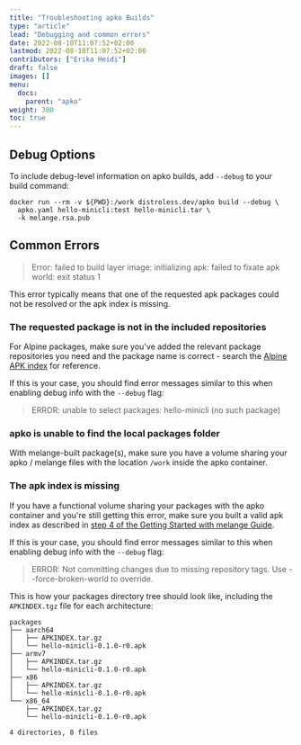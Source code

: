 ```yaml
---
title: "Troubleshooting apko Builds"
type: "article"
lead: "Debugging and common errors"
date: 2022-08-10T11:07:52+02:00
lastmod: 2022-08-10T11:07:52+02:00
contributors: ["Erika Heidi"]
draft: false
images: []
menu:
  docs:
    parent: "apko"
weight: 300
toc: true
---
```


## Debug Options

To include debug-level information on apko builds, add `--debug` to your build command:

```shell
docker run --rm -v ${PWD}:/work distroless.dev/apko build --debug \
  apko.yaml hello-minicli:test hello-minicli.tar \
  -k melange.rsa.pub
```
## Common Errors

>Error: failed to build layer image: initializing apk: failed to fixate apk world: exit status 1

This error typically means that one of the requested apk packages could not be resolved or the apk index is missing.

### The requested package is not in the included repositories
For Alpine packages, make sure you've added the relevant package repositories you need and the package name is correct - search the [Alpine APK index](https://pkgs.alpinelinux.org/packages) for reference.

If this is your case, you should find error messages similar to this when enabling debug info with the `--debug` flag:

> ERROR: unable to select packages:
>  hello-minicli (no such package)

### apko is unable to find the local packages folder
With melange-built package(s), make sure you have a volume sharing your apko / melange files with the location `/work` inside the apko container.

### The apk index is missing
If you have a functional volume sharing your packages with the apko container and you're still getting this error, make sure you built a valid apk index as described in [step 4 of the Getting Started with melange Guide](/open-source/melange/getting-started-with-melange/#step-4--building-your-apk).

If this is your case, you should find error messages similar to this when enabling debug info with the `--debug` flag:

> ERROR: Not committing changes due to missing repository tags. Use --force-broken-world to override.

This is how your packages directory tree should look like, including the `APKINDEX.tgz` file for each architecture:

```
packages
├── aarch64
│   ├── APKINDEX.tar.gz
│   └── hello-minicli-0.1.0-r0.apk
├── armv7
│   ├── APKINDEX.tar.gz
│   └── hello-minicli-0.1.0-r0.apk
├── x86
│   ├── APKINDEX.tar.gz
│   └── hello-minicli-0.1.0-r0.apk
└── x86_64
    ├── APKINDEX.tar.gz
    └── hello-minicli-0.1.0-r0.apk

4 directories, 8 files
```
